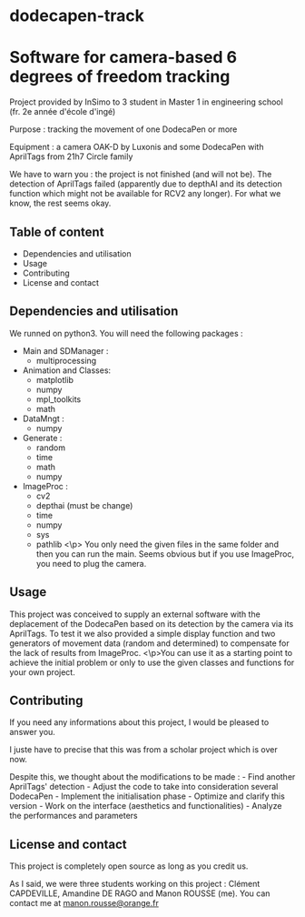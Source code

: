 # dodecapen-track

# Software for camera-based 6 degrees of freedom tracking
<p>Project provided by InSimo to 3 student in Master 1 in engineering school (fr. 2e année d'école d'ingé) 
<p>Purpose : tracking the movement of one DodecaPen or more 
<p>Equipment : a camera OAK-D by Luxonis and some DodecaPen with AprilTags from 21h7 Circle family 

We have to warn you : the project is not finished (and will not be). The detection of AprilTags failed (apparently due to depthAI and its detection function which might not be available for RCV2 any longer).
For what we know, the rest seems okay.

## Table of content 
- Dependencies and utilisation
- Usage
- Contributing
- License and contact

## Dependencies and utilisation
  We runned on python3. You will need the following packages :
  - Main and SDManager :
    - multiprocessing
  - Animation and Classes:
    - matplotlib
    - numpy
    - mpl_toolkits
    - math
  - DataMngt :
    - numpy
  - Generate :
    - random
    - time
    - math
    - numpy
  - ImageProc : 
    - cv2
    - depthai (must be change)
    - time
    - numpy
    - sys
    - pathlib
<\p> You only need the given files in the same folder and then you can run the main. Seems obvious but if you use ImageProc, you need to plug the camera.

## Usage
  This project was conceived to supply an external software with the deplacement of the DodecaPen
  based on its detection by the camera via its AprilTags. To test it we also provided a simple display 
  function and two generators of movement data (random and determined) to compensate for the lack of results from ImageProc.
  <\p>You can use it as a starting point to achieve the initial problem or only to use the given classes and functions for your own project.
    
## Contributing
  If you need any informations about this project, I would be pleased to answer you.

  I juste have to precise that this was from a scholar project which is over now.

  Despite this, we thought about the modifications to be made :
    - Find another AprilTags' detection 
    - Adjust the code to take into consideration several DodecaPen
    - Implement the initialisation phase
    - Optimize and clarify this version
    - Work on the interface (aesthetics and functionalities)
    - Analyze the performances and parameters 
      
## License and contact
  This project is completely open source as long as you credit us.

  As I said, we were three students working on this project : Clément CAPDEVILLE, Amandine DE RAGO and Manon ROUSSE (me). 
  You can contact me at manon.rousse@orange.fr


  
